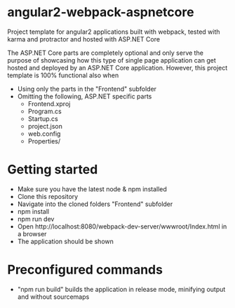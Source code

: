 # angular2-webpack-aspnetcore
Project template for angular2 applications built with webpack, tested with karma and protractor and hosted with ASP.NET Core

The ASP.NET Core parts are completely optional and only serve the purpose of showcasing how this type of single page application can get hosted and deployed by an ASP.NET Core application. 
However, this project template is 100% functional also when
- Using only the parts in the "Frontend" subfolder
- Omitting the following, ASP.NET specific parts
  - Frontend.xproj
  - Program.cs
  - Startup.cs
  - project.json
  - web.config
  - Properties/

# Getting started
- Make sure you have the latest node & npm installed
- Clone this repository
- Navigate into the cloned folders "Frontend" subfolder
- npm install
- npm run dev
- Open http://localhost:8080/webpack-dev-server/wwwroot/Index.html in a browser
- The application should be shown

# Preconfigured commands
- "npm run build" builds the application in release mode, minifying output and without sourcemaps

